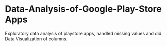 # Data-Analysis-of-Google-Play-Store Apps

Exploratory data analysis of playstore apps, handled missing values and did Data Visualization of columns.
